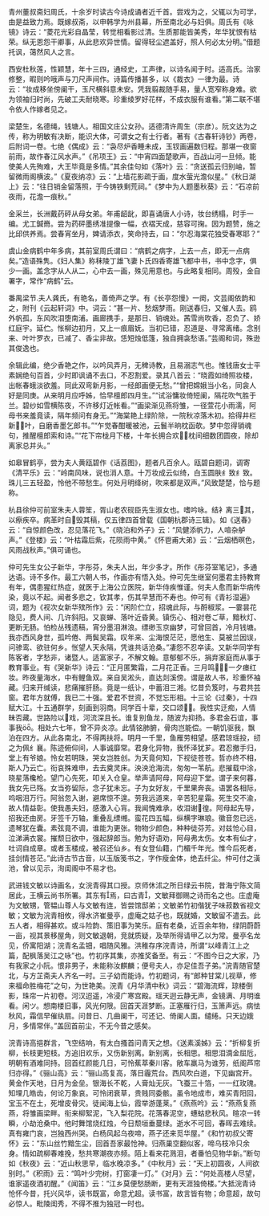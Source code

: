 <!-- { "loadSidebar": true } -->
青州董叔斋妇周氏，十余岁时读古今诗成诵者近千首。尝戏为之，父辄以为可学，由是益致力焉。既嫁叔斋，以申韩学为州县幕，所至南北必与妇俱。周氏有《咏镜》诗云：“菱花光彩自晶莹，转觉相看影过清。生质那能皆美秀，年华犹恨有枯荣。纵无恩怨干卿事，从此悲欢异世情。留得轻尘遮盖好，照人何必太分明。”借题托讽，蔼然风人之言。

西安杜秋莲，性颖慧，年十三四，通经史，工声律，以诗名闻于时。适高氏。治家修整，暇则吟哦声与刀尺声间作。诗篇传播甚多，以《裁衣》一律为最。诗云：“妆成移坐傍阑干，玉尺横斜意未安。凭我翦裁随手易，量人宽窄称身难。欲为领袖归时尚，先破工夫耐晓寒。珍重绫罗好花样，不成衣服有谁看。”第二联不堪令依人作嫁者见之。

梁楚生，名德绳，钱塘人。相国文庄公女孙。适德清许周生（宗彦）。阮文达为之传，称为明敏有决断，能识大体，可谓女之有士行者。著有《古春轩诗钞》两卷，后附词一卷。七绝《偶成》云：“袅尽炉香睡未成，玉钗画遍数归程。那堪一夜窗前雨，故作春江风水声。”《吊项王》云：“中宵四面楚歌声，百战山河一旦倾。能使美人先殉难，大王毕竟是多情。”其余佳句如《落叶》云：“贪送孤云归别岫，暂留微雨阁横波。”《夏夜纳凉》云：“上墙花影疏于画，度水萤光澹似星。”《秋日湖上》云：“往日销金留落照，于今铸铁剩荒祠。”《梦中为人题墨秋葵》云：“石凉前夜雨，花澹一痕秋。”

金采兰，长洲戴药砰从母女弟。年甫龆龀，即喜诵唐人小诗，妆台绣榻，时手一编。尤工鍼黹。尝为药砰墨绣准提像一幅，衣褶天成，慈容可掬。因为题赞，施之比邱供养焉。尝春宵坐月，婢请添衣，笑命持去，曰：“尔忍海棠花独受春寒耶？”

虞山金病鹤中年多病，其前室周氏谓曰：“病鹤之病字，上去一点，即无一点病矣。”造语殊隽。《妇人集》称秣陵丁雄飞妻卜氏四香寄雄飞都中书，书中念字，俱少一画。盖念字从人从二，心中去一画，殊见用意也。与此略复相同。周殁，金自署字，常作“病鹤”云。

番禺梁节夫人龚氏，有艳名，善倚声之学。有《长亭怨慢》一阕，文芸阁依韵和之，附刊《云起轩词》中。词云：“甚一片、愁烟梦雨。刚送春归，又催人去。鸥外帆孤，东风吹泪堕南浦。画廊携手，是那日、销魂处。茜雪尚吹香，忍负了、娇红庭宇。延伫。怅柳边初月，又上一痕眉妩。当初已错，忍道是、寻常离绪。念别来、叶叶罗衣，已减了、香尘非故。恁短烛低篷，独自拥衾愁语。”芸阁和词，殊逊其俊逸也。

余辑此编，绝少香艳之作，以吟风弄月，无稗诗教，且易溺志气也。惟钱唐女士平素娴绝句百首，少时即讽诵不去口，不忍割爱。录其八首云：“晓霞如绮照妆楼，出帐春蛾淡欲羞。同此双弯新月影，一经郎画便无愁。”“曾把嫦娥当小名，同衾人好是同庚。从来明月应呼姊，恰早檀郎四月生。”“试浴慵妆倚短阑，隔花吹气胜于兰。碧纱如雪横陈夜，不许移灯近帐看。”“画梁渐见燕将雏，一径萱花小雨濡，阿母书来羞竟读，隔年频问有身无。”“海棠艳上绿阶除，一院秋凉落木初。拾得井栏新叶，自磨香墨乞郎书。”“乍觉春酣暖被池，云鬟半晌枕函欹。梦中忽得销魂句，推醒檀郎索和诗。”“花下帘栊月下楼，十年长拥合欢，枕间细数团圆夜，除却离家总并头。”

如皋冒鹤亭，尝为夫人黄瓯碧作《话荔图》，题者凡百余人。瓯碧自题词，调寄《清平乐》云：“岭南风味，说也消人意。十万妆成云似绮，白玉圆肤纟致纟致。珠儿三五轻盈，怜他不带愁生。何处月明绛树，吹来都是双声。”风致楚楚，恰与题称。

杭县徐仲可前室朱夫人蓉笙，胥山老农砚臣先生淑女也。嗜吟咏。结衤离三其，以瘵疾卒。病革时自毁其稿，仅五律四首曾载《国朝杭郡诗三辑》。如《送春》云：“自惊颜色改，忍见落花飞。”《晓泊和外子》云：“风健添帆力，人喧杂舻声。”《登楼》云：“叶枯霜后紫，花陨雨中黄。”《怀鬯甫大弟》云：“云烟栖暝色，风雨战秋声。”俱可诵也。

仲可先生女公子新华，字彤芬，朱夫人出，年少多才。所作《彤芬室笔记》，多通达语。诗不多作。最工六朝人书，作画亦有悟入处。仲可先生继室何墨君主持教育有年，偶患猩红热症，就医于上海公立医院，新华侍疾惟谨。何夫人愈而新华病传染，竟以不起。闻者多悲之，钦其孝，伤其早慧而不寿也。仲可有《青衫湿遍》词，题为《视次女新华殡所作》云：“闲阶伫立，招魂此际，与酹椒浆。—霎昙花隐见，费人间、几许斜阳。又哀蝉、落叶近昏黄。镇伤心、相对卷ご草，黯秋灯、更断无肠。怕检丛残遗稿，宵分墨泪淋浪。缥缈玉京幽梦，可曾回首，冷月钱塘。我亦西风身世，孤吟倦、两鬓吴霜。叹年来、尘海恨茫茫，愿他生、莫被兰因误，问骖鸾、欲驻何乡。怅望人天永隔，凭谁共话沧桑。”凄怨不忍卒读。又新华同学有陈客者，字愁非，诸暨人。适富家子，不解文翰。意郁郁不乐，捐弃家庭而从事于教育事业。有《哭新华》诗云：“正月匿繁霜，二月花正香。三月鸣，一夕瘗红妆。昨夜量海水，中有鲤鱼双。来自吴淞头，直达剡溪傍。谓是故人书，珍重怀袖藏。归来开缄读，悲痛摧肝肠。竟是一纸讣，中蓄泪三湘。忆昔负笈时，与君共芸窗。君年方就傅，我已二十强。爱君不世资，不觉忘形相。十三论《过秦》，十四赋大江。十五通群学，刻画到羽商。同学百十辈，交口颂。我性实迂痴，人情昧否藏。世路险以戏，河流深且长。谁复别鱼龙，随波为抑扬。多君金石谊，事事我。相处六七年，曾不异炎凉。此情铭肺腑，骨肉岂能偿。一朝饥驱我，飘泊在四方。从此各南北，不得两扶将。明月一千里，鱼雁劳相望。感君琼瑶投，纫之为佩纟襄。陈迹俯仰间，人事诚靡常。君身化异物，我怀泽犹芗。君忍撤手归，堂上有爷娘。怜女若明珠，哭女岂胜创。为天竟何知，下视徒苍苍。哲亦终不相，斯人乃云亡。衔哀殊难申，去去奠灵床。泱泱沧海流，匆匆一苇航。悲摧载中涂，晓星落欃枪。望门心先死，叩关入仓皇。举声请阿母，阿母迎下堂。谓子来何暮，我女先已殇。女当弥留际，念子犹未忘。子为女好友，千里果奔丧。语罢各相际，呜咽泪万行。阿翁忽入谢，避席惊不遑。劳我远道来，辛苦犯星霜。死生交不渝，故人情益彰。使我愚夫妇，感激入心肓。我闻愧难承，收泪谢徨。阿母起先导，招我还由房。牙签千万轴，重叠乱缥缃。蛮花四五幅，纵横字琳琅。徽音忽已远，遗琴犹在囊。素弦竟不调，谁能为更张。物物少颜色，种种徒芬芳。对兹怆心目，泣涕满衣裳。摧颓日欲中，强起辞郎当。勉为好语劝，阿母弗太伤。女本有仙才，吐词自成章。或者玉楼成，被召还仙乡。有女登仙籍，门楣千年光。惟今后死者，挂剑情苍茫。”此诗古节古音，以玉版笺书之，字作瘦金体，绝去纤尘。仲可付之潢池，曾以见示，洵闺阁中不易才也。

武进钱文敏以诗画名，女浣青得其口授。京师休沭之所日绿云书院，昔海宁陈文简居此，王横云尚书所署。其东有焉，曰古青，文敏拜御赐之诗而名之也。庄虚庵为文敏甥，管韫山尊人与文敏有连，皆尝馆邸弟；文敏弟竹初偕犹子味菽数省视文敏；文敏为浣青相攸，得水济崔曼亭，虚庵之姑子也，既就婚，文敏留不遣去。此五人者，相得甚欢。或斗险韵、策旧事为笑乐。庭有老桑，近百余年物，绿阴蔚蔚一亩，视其景移屋角，则文敏退朝，竞就质疑，及举所得请甲乙以为常。曼亭名龙见，侨寓阳湖；浣青名孟钿，唱随风雅。洪稚存序浣青诗，所谓“以峰青江上之篇，配枫落吴江之咏”也。竹初序其集，亦推奖备至。有云：“不图今日之大家，乃有我家之小阮。恨非男子，未能称汝麒麟；便号夫人，亦足佳吾子弟。”浣青随官楚北，与方芷斋夫人齐名一时。三子幼而能诗。竹初题词，有“郎种甘棠儿视草，修来福命胜梅花”之句，为世艳美。浣青《月华清中秋》词云：“碧海流辉，琼楼倒影，珠帘一片初卷。河汉迢遥，冷浸广寒宫殿。瑶天迥云静无声，金镜满、月明谁看。闲ツ。想南楼旧事，风光何限。回首天涯梦断。正塞雁行归，玉箫声远。病怯秋风，霜信早催纨扇。问昔日、几曲阑干，可还记、倚阑人面。缱绻。只天边娥月，多情常伴。”盖回首前尘，不无今昔之感矣。

浣青诗高挹群言，飞空结响，有太白搔首问青天之想。《送素溪姊》云：“折柳复折柳，长枝更短枝。方追旧欢乐，又伤新别离。新别离，长相思。相思泪滴金屈卮，明朝有酒难同持。回首红颜能几日，可怜蕉萃秦川客。敞车羸马为谁劳，纸阁芦帘归亦得。”《骊山高》云：“骊山高复高，落日霾荒台。西风吹白道，下见幽宫开。黄金作天地，日月为金垒。银海长不乾，人膏灿无灰。飞蚕三十箔，一一红玫瑰。知埋几皓齿，何论万象哀。可怜闭衰草，贵贱同委骸。虽令地成市，难买青阳回，宝玉不在土，死增皮骨灾。徒闻海上仙，霞举游蓬莱。”《燕燕吟》云：“燕燕复燕燕，将雏画梁畔。衔来柳絮泥，飞入梨花院。花落春泥空，蟪蛄悲秋风。暄凉一转瞬，小劫沧桑中。他时舞馆烧红烛，今日颓垣垂蔓绿。逝水不可回，春晖去难续。真有雍门哀，岂独西州哭。白杨风起乌夜啼，燕子还来觅华屋。”《和竹初叔父寄怀》云：“东山丝竹黯生尘，回首吾家最怆神。归燕巢空翻似客，啼乌枝冷只余身。情如疏柳春难挽，愁共寒潮夜亦频。陌上看来花溅泪，者番怕见物华新。”断句如《秋夜》云：“近山秋思早，临水晚凉多。”《中秋月》云：“天上初圆夜，人间欲别时。”《积雨》云：“鸣叶少完树，打窗凄一灯。”《对月》云：“何处高楼人尽望，谁家遥夜酒初醒。”《闻笛》云：“江乡莫便愁肠断，更有天涯独倚楼。”大抵浣青诗怆怀今昔，托兴风华，读书既富，命意尤超。读书富，故言皆有物；命意超，故句必惊人。毗陵闺秀，不得不推为独冠一时也。

